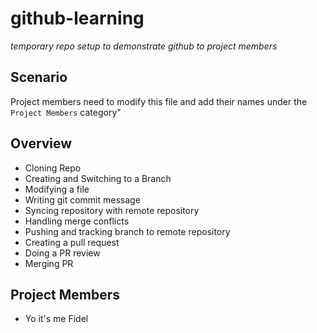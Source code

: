 # github-learning

*temporary repo setup to demonstrate github to project members*

## Scenario

Project members need to modify this file and add their names under the `Project Members` category"

## Overview

- Cloning Repo
- Creating and Switching to a Branch
- Modifying a file
- Writing git commit message
- Syncing repository with remote repository
- Handling merge conflicts
- Pushing and tracking branch to remote repository
- Creating a pull request
- Doing a PR review
- Merging PR

## Project Members
* Yo it's me Fidel